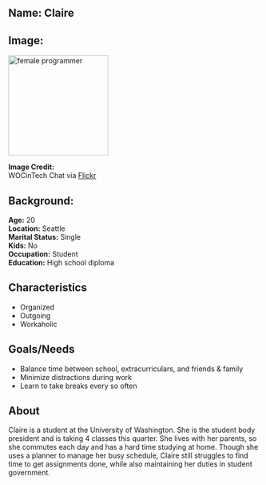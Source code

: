 
## Name: Claire

## Image: 
<img src="https://live.staticflickr.com/1641/25900759582_59d7a9d392_n.jpg" width="200px" alt="female programmer" />

**Image Credit:**  
WOCinTech Chat via [Flickr](https://www.flickr.com/photos/wocintechchat/25900759582/)

## Background:

**Age:** 20<br> 
**Location:** Seattle<br> 
**Marital Status:** Single<br> 
**Kids:** No<br> 
**Occupation:** Student<br> 
**Education:** High school diploma

## Characteristics
* Organized
* Outgoing
* Workaholic

## Goals/Needs

* Balance time between school, extracurriculars, and friends & family
* Minimize distractions during work
* Learn to take breaks every so often

## About
Claire is a student at the University of Washington. She is the student body president and is taking 4 classes this quarter. 
She lives with her parents, so she commutes each day and has a hard time studying at home.
Though she uses a planner to manage her busy schedule, Claire still struggles to find time to get assignments done, 
while also maintaining her duties in student government.
